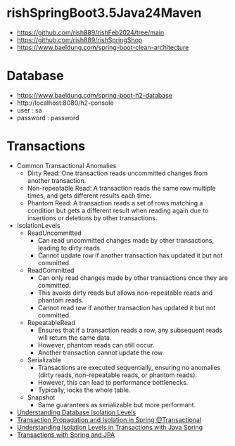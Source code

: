 # rishSpringBoot3.5Java24Maven
* https://github.com/rish889/rishFeb2024/tree/main
* https://github.com/rish889/rishSpringShop
* https://www.baeldung.com/spring-boot-clean-architecture

# Database
* https://www.baeldung.com/spring-boot-h2-database
* http://localhost:8080/h2-console
* user : sa
* password : password

# Transactions
* Common Transactional Anomalies
  * Dirty Read: One transaction reads uncommitted changes from another transaction.
  * Non-repeatable Read: A transaction reads the same row multiple times, and gets different results each time.
  * Phantom Read: A transaction reads a set of rows matching a condition but gets a different result when reading again due to insertions or deletions by other transactions.
* IsolationLevels
  * ReadUncommitted
    * Can read uncommitted changes made by other transactions, leading to dirty reads.
    * Cannot update row if another transaction has updated it but not committed.
  * ReadCommitted
    * Can only read changes made by other transactions once they are committed.
    * This avoids dirty reads but allows non-repeatable reads and phantom reads.
    * Cannot read row if another transaction has updated it but not committed.
  * RepeatableRead
    * Ensures that if a transaction reads a row, any subsequent reads will return the same data.
    * However, phantom reads can still occur.
    * Another transaction cannot update the row.
  * Serializable
    * Transactions are executed sequentially, ensuring no anomalies (dirty reads, non-repeatable reads, or phantom reads).
    * However, this can lead to performance bottlenecks.
    * Typically, locks the whole table.
  * Snapshot
    * Same guarantees as serializable but more performant.
* [Understanding Database Isolation Levels](https://medium.com/nerd-for-tech/understanding-database-isolation-levels-c4ebcd55c6b9)
* [Transaction Propagation and Isolation in Spring @Transactional](https://www.baeldung.com/spring-transactional-propagation-isolation)
* [Understanding Isolation Levels in Transactions with Java Spring](https://medium.com/@a.r.m.monesan_9577/understanding-isolation-levels-in-transactions-with-java-spring-c414b43b6df1)
* [Transactions with Spring and JPA](https://www.baeldung.com/transaction-configuration-with-jpa-and-spring)